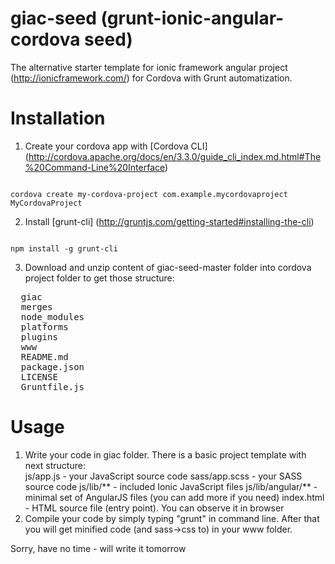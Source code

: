 giac-seed (grunt-ionic-angular-cordova seed)
=========

The alternative starter template for ionic framework angular project (http://ionicframework.com/) for Cordova with Grunt automatization.

Installation
=========

1. Create your cordova app with [Cordova CLI]
(http://cordova.apache.org/docs/en/3.3.0/guide_cli_index.md.html#The%20Command-Line%20Interface)
```

cordova create my-cordova-project com.example.mycordovaproject MyCordovaProject

```
2. Install [grunt-cli]
(http://gruntjs.com/getting-started#installing-the-cli)
```

npm install -g grunt-cli

```
3. Download and unzip content of giac-seed-master folder into cordova project folder to get those structure:

<pre>
  giac
  merges
  node_modules
  platforms
  plugins 
  www
  README.md
  package.json
  LICENSE
  Gruntfile.js
</pre>

Usage
=========

1. Write your code in giac folder. There is a basic project template with next structure:  
js/app.js - your JavaScript source code
sass/app.scss - your SASS source code
js/lib/** - included Ionic JavaScript files
js/lib/angular/** - minimal set of AngularJS files (you can add more if you need)
index.html - HTML source file (entry point). You can observe it in browser
2. Compile your code by simply typing "grunt" in command line. After that you will get minified code (and sass->css to) in your www folder.

Sorry, have no time - will write it tomorrow


